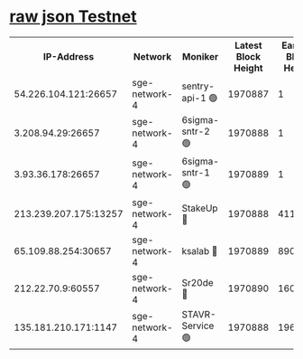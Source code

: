 
[raw json Testnet](https://rpc-check.sget.stavr.tech/sget/rpc-sget-result.json)
=


<table><tr><th>IP-Address</th><th>Network</th><th>Moniker</th><th>Latest Block Height</th><th>Earliest Block Height</th><th>Catching Up</th><th>Tx Index</th><th>Voting Power</th><th>Scan Time</th></tr><tr><td>54.226.104.121:26657</td><td>sge-network-4</td><td>sentry-api-1 🟢</td><td>1970887</td><td>1</td><td>False</td><td>on</td><td>0</td><td>2024-03-12T07:21:56.580649840UTC</td></tr><tr><td>3.208.94.29:26657</td><td>sge-network-4</td><td>6sigma-sntr-2 🟢</td><td>1970888</td><td>1</td><td>False</td><td>on</td><td>0</td><td>2024-03-12T07:22:05.806090164UTC</td></tr><tr><td>3.93.36.178:26657</td><td>sge-network-4</td><td>6sigma-sntr-1 🟢</td><td>1970889</td><td>1</td><td>False</td><td>on</td><td>0</td><td>2024-03-12T07:22:08.469414097UTC</td></tr><tr><td>213.239.207.175:13257</td><td>sge-network-4</td><td>StakeUp 🔴</td><td>1970888</td><td>411001</td><td>False</td><td>off</td><td>100</td><td>2024-03-12T07:22:04.925132750UTC</td></tr><tr><td>65.109.88.254:30657</td><td>sge-network-4</td><td>ksalab 🔴</td><td>1970889</td><td>890001</td><td>False</td><td>off</td><td>3063</td><td>2024-03-12T07:22:10.795120347UTC</td></tr><tr><td>212.22.70.9:60557</td><td>sge-network-4</td><td>Sr20de 🔴</td><td>1970890</td><td>1608978</td><td>False</td><td>on</td><td>104</td><td>2024-03-12T07:22:13.236178799UTC</td></tr><tr><td>135.181.210.171:1147</td><td>sge-network-4</td><td>STAVR-Service 🟢</td><td>1970888</td><td>1968001</td><td>False</td><td>on</td><td>0</td><td>2024-03-12T07:22:05.239586445UTC</td></tr></table>
